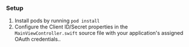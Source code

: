### Setup

1. Install pods by running `pod install`
2. Configure the Client ID/Secret properties in the `MainViewController.swift` source file with your application's assigned OAuth credentials..
